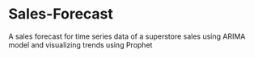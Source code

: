 # Sales-Forecast
A sales forecast for time series data of a superstore sales using ARIMA model and visualizing trends using Prophet
